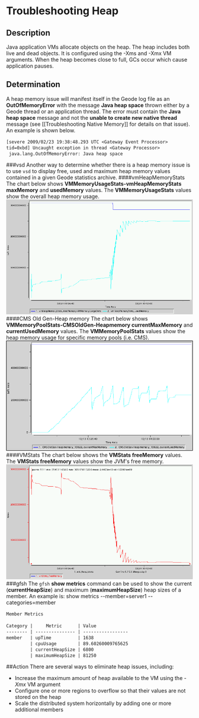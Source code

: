 # Troubleshooting Heap
## Description
Java application VMs allocate objects on the heap. The heap includes both live and dead objects. It is configured using the -Xms and -Xmx VM arguments. When the heap becomes close to full, GCs occur which cause application pauses.
## Determination
A heap memory issue will manifest itself in the Geode log file as an **OutOfMemoryError** with the message **Java heap space** thrown either by a Geode thread or an application thread. The error must contain the **Java heap space** message and not the **unable to create new native thread** message (see [[Troubleshooting Native Memory]] for details on that issue). An example is shown below.

	[severe 2009/02/23 19:38:48.293 UTC <Gateway Event Processor> tid=0xbd] Uncaught exception in thread <Gateway Processor>
	 java.lang.OutOfMemoryError: Java heap space
###vsd
Another way to determine whether there is a heap memory issue is to use `vsd` to display free, used and maximum heap memory values contained in a given Geode statistics archive.
####vmHeapMemoryStats
The chart below shows **VMMemoryUsageStats-vmHeapMemoryStats maxMemory** and **usedMemory** values. The **VMMemoryUsageStats** values show the overall heap memory usage.
![VMMemoryUsageStats](images/troubleshooting_heap_image001.gif)
####CMS Old Gen-Heap memory
The chart below shows **VMMemoryPoolStats-CMSOldGen-Heapmemory currentMaxMemory** and **currentUsedMemory** values. The **VMMemoryPoolStats** values show the heap memory usage for specific memory pools (i.e. CMS).
![VMMemoryPoolStats](images/troubleshooting_heap_image002.gif)
####VMStats
The chart below shows the **VMStats freeMemory** values. The **VMStats freeMemory** values show the JVM's free memory.
![VMStats](images/troubleshooting_heap_image003.gif)
###gfsh
The `gfsh` **show metrics** command can be used to show the current (**currentHeapSize**) and maximum (**maximumHeapSize**) heap sizes of a member. An example is:
	show metrics --member=server1 --categories=member
	
	Member Metrics
	
	Category |     Metric      | Value
	-------- | --------------- | -----------------
	member   | upTime          | 1638
	         | cpuUsage        | 89.60260009765625
	         | currentHeapSize | 6800
	         | maximumHeapSize | 81250

##Action
There are several ways to eliminate heap issues, including:

* Increase the maximum amount of heap available to the VM using the *-Xmx* VM argument
* Configure one or more regions to overflow so that their values are not stored on the heap
* Scale the distributed system horizontally by adding one or more additional members
